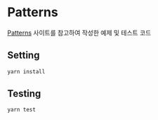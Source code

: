 # Patterns

[Patterns](https://www.patterns.dev/) 사이트를 참고하여 작성한 예제 및 테스트 코드

## Setting
```bash
yarn install
```

## Testing
```bash
yarn test
```